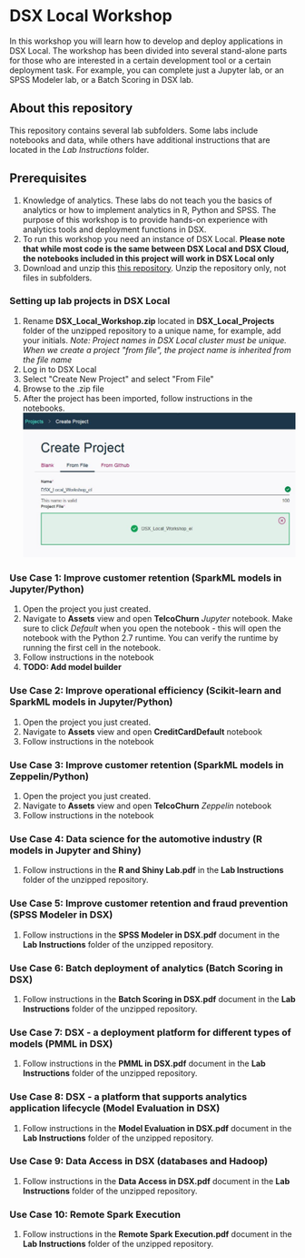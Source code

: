 # DSX Local Workshop
In this workshop you will learn how to develop and deploy applications in DSX Local. The workshop has been divided into several stand-alone parts for those who are interested in a certain development tool or a certain deployment task. For example, you can complete just a Jupyter lab, or an SPSS Modeler lab, or a Batch Scoring in DSX lab.  

## About this repository
This repository contains several lab subfolders. Some labs include notebooks and data, while others have additional instructions that are located in the *Lab Instructions* folder. 

## Prerequisites
1. Knowledge of analytics. These labs do not teach you the basics of analytics or how to implement analytics in R, Python and SPSS. The purpose of this workshop is to provide hands-on experience with analytics tools and deployment functions in DSX. 
2. To run this workshop you need an instance of DSX Local. **Please note that while most code is the same between DSX Local and DSX Cloud, the notebooks included in this project will work in DSX Local only**
3. Download and unzip this [this repository](https://codeload.github.com/elenalowery/DSX_Local_Workshop/zip/master). Unzip the repository only, not files in subfolders. 

### Setting up lab projects in DSX Local
1. Rename **DSX_Local_Workshop.zip** located in **DSX_Local_Projects** folder of the unzipped repository to a unique name, for example, add your initials.    *Note: Project names in DSX Local cluster must be unique. When we create a project "from file", the project name is inherited from the file name* 
2. Log in to DSX Local
3. Select "Create New Project" and select "From File"
4. Browse to the .zip file
5. After the project has been imported, follow instructions in the notebooks.
![ProjectFromFile](/img/CreateProjectFromFile.JPG?raw=true)

### Use Case 1: Improve customer retention (SparkML models in Jupyter/Python)
1. Open the project you just created. 
2. Navigate to **Assets** view and open **TelcoChurn** *Jupyter* notebook. Make sure to click *Default* when you open the notebook - this will open the notebook with the Python 2.7 runtime. You can verify the runtime by running the first cell in the notebook. 
3. Follow instructions in the notebook
4. **TODO: Add model builder**

### Use Case 2: Improve operational efficiency (Scikit-learn and SparkML models in Jupyter/Python)
1. Open the project you just created. 
2. Navigate to **Assets** view and open **CreditCardDefault** notebook
3. Follow instructions in the notebook

### Use Case 3: Improve customer retention (SparkML models in Zeppelin/Python)
1. Open the project you just created. 
2. Navigate to **Assets** view and open **TelcoChurn** *Zeppelin* notebook
3. Follow instructions in the notebook

### Use Case 4: Data science for the automotive industry (R models in Jupyter and Shiny)
1. Follow instructions in the **R and Shiny Lab.pdf** in the **Lab Instructions** folder of the unzipped repository. 

### Use Case 5: Improve customer retention and fraud prevention (SPSS Modeler in DSX)
1. Follow instructions in the **SPSS Modeler in DSX.pdf** document in the **Lab Instructions** folder of the unzipped repository. 

### Use Case 6: Batch deployment of analytics (Batch Scoring in DSX)
1. Follow instructions in the **Batch Scoring in DSX.pdf** document in the **Lab Instructions** folder of the unzipped repository. 

### Use Case 7: DSX - a deployment platform for different types of models (PMML in DSX)
1. Follow instructions in the **PMML in DSX.pdf** document in the **Lab Instructions** folder of the unzipped repository. 

### Use Case 8: DSX - a platform that supports analytics application lifecycle (Model Evaluation in DSX)
1. Follow instructions in the **Model Evaluation in DSX.pdf** document in the **Lab Instructions** folder of the unzipped repository. 

### Use Case 9: Data Access in DSX (databases and Hadoop)
1. Follow instructions in the **Data Access in DSX.pdf** document in the **Lab Instructions** folder of the unzipped repository. 

### Use Case 10: Remote Spark Execution
1. Follow instructions in the **Remote Spark Execution.pdf** document in the **Lab Instructions** folder of the unzipped repository. 
